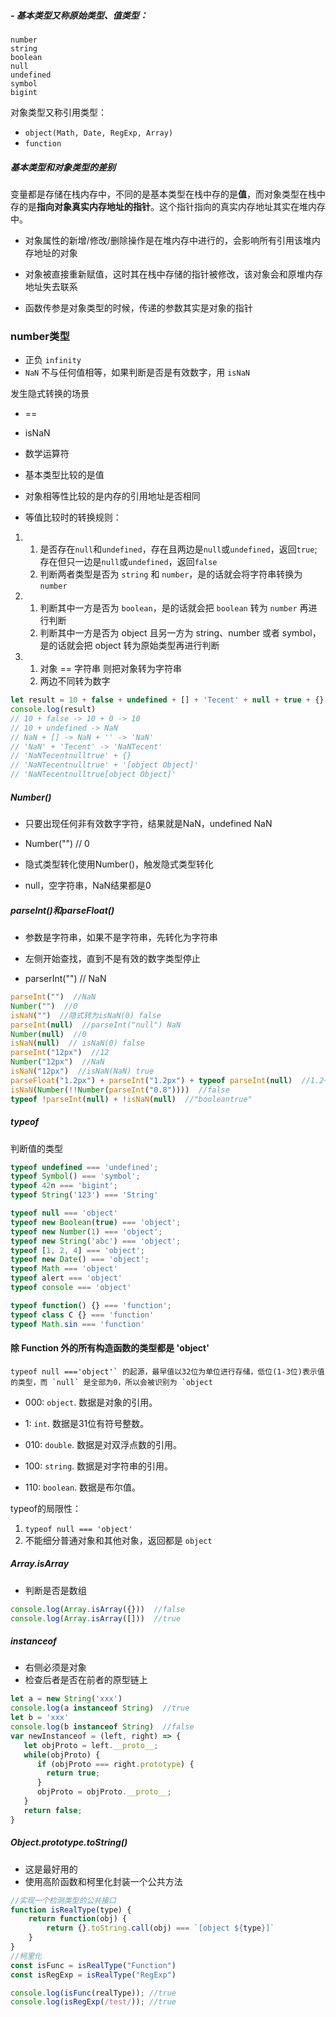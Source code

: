 ##### - 基本类型又称原始类型、值类型：

```
number
string
boolean
null
undefined
symbol
bigint
```



对象类型又称引用类型：



- `object(Math, Date, RegExp, Array)`
- `function`



##### 基本类型和对象类型的差别

变量都是存储在栈内存中，不同的是基本类型在栈中存的是**值**，而对象类型在栈中存的是**指向对象真实内存地址的指针**。这个指针指向的真实内存地址其实在堆内存中。



- 对象属性的新增/修改/删除操作是在堆内存中进行的，会影响所有引用该堆内存地址的对象
- 对象被直接重新赋值，这时其在栈中存储的指针被修改，该对象会和原堆内存地址失去联系

- 函数传参是对象类型的时候，传递的参数其实是对象的指针



### number类型

- 正负 `infinity` 
- `NaN` 不与任何值相等，如果判断是否是有效数字，用 `isNaN` 



发生隐式转换的场景

- ==
- isNaN

- 数学运算符



- 基本类型比较的是值
- 对象相等性比较的是内存的引用地址是否相同

- 等值比较时的转换规则：

1. 1. 是否存在`null`和`undefined`，存在且两边是`null`或`undefined`，返回`true`;存在但只一边是`null`或`undefined`，返回`false`
   2. 判断两者类型是否为 `string` 和 `number`，是的话就会将字符串转换为 `number`

1. 1. 判断其中一方是否为 `boolean`，是的话就会把 `boolean` 转为 `number` 再进行判断
   2. 判断其中一方是否为 object 且另一方为 string、number 或者 symbol，是的话就会把 object 转为原始类型再进行判断

1. 1. 对象 == 字符串 则把对象转为字符串
   2. 两边不同转为数字



```javascript
let result = 10 + false + undefined + [] + 'Tecent' + null + true + {};
console.log(result)
// 10 + false -> 10 + 0 -> 10
// 10 + undefined -> NaN
// NaN + [] -> NaN + '' -> 'NaN'
// 'NaN' + 'Tecent' -> 'NaNTecent'
// 'NaNTecentnulltrue' + {}
// 'NaNTecentnulltrue' + '[object Object]'
// 'NaNTecentnulltrue[object Object]'
```



##### Number()

- 只要出现任何非有效数字字符，结果就是NaN，undefined NaN
- Number("")  // 0

- 隐式类型转化使用Number()，触发隐式类型转化
- null，空字符串，NaN结果都是0



##### parseInt()和parseFloat()

- 参数是字符串，如果不是字符串，先转化为字符串
- 左侧开始查找，直到不是有效的数字类型停止

- parserInt("") // NaN



```javascript
parseInt("")  //NaN
Number("")  //0
isNaN("")  //隐式转为isNaN(0) false
parseInt(null)  //parseInt("null") NaN
Number(null)  //0
isNaN(null)  // isNaN(0) false
parseInt("12px")  //12
Number("12px")  //NaN
isNaN("12px")  //isNaN(NaN) true
parseFloat("1.2px") + parseInt("1.2px") + typeof parseInt(null)  //1.2+1+"number" -> "2.2number"
isNaN(Number(!!Number(parseInt("0.8"))))  //false
typeof !parseInt(null) + !isNaN(null)  //"booleantrue"
```





##### typeof

判断值的类型

```javascript
typeof undefined === 'undefined';
typeof Symbol() === 'symbol';
typeof 42n === 'bigint';
typeof String('123') === 'String'

typeof null === 'object'
typeof new Boolean(true) === 'object';
typeof new Number(1) === 'object';
typeof new String('abc') === 'object';
typeof [1, 2, 4] === 'object';
typeof new Date() === 'object';
typeof Math === 'object'
typeof alert === 'object'
typeof console === 'object'

typeof function() {} === 'function';
typeof class C {} === 'function'
typeof Math.sin === 'function'
```

#### 除 Function 外的所有构造函数的类型都是 'object'



```
typeof null ==='object'` 的起源，最早值以32位为单位进行存储，低位(1-3位)表示值的类型，而 `null` 是全部为0，所以会被识别为 `object
```

- 000: `object`. 数据是对象的引用。
- 1: `int`. 数据是31位有符号整数。

- 010: `double`. 数据是对双浮点数的引用。
- 100: `string`. 数据是对字符串的引用。

- 110: `boolean`. 数据是布尔值。



typeof的局限性：

1. `typeof null === 'object'`
2. 不能细分普通对象和其他对象，返回都是 `object`





##### Array.isArray

- 判断是否是数组



```javascript
console.log(Array.isArray({}))  //false
console.log(Array.isArray([]))  //true
```



##### instanceof

- 右侧必须是对象
- 检查后者是否在前者的原型链上



```javascript
let a = new String('xxx')
console.log(a instanceof String)  //true
let b = 'xxx'
console.log(b instanceof String)  //false
var newInstanceof = (left, right) => {
   let objProto = left.__proto__;
   while(objProto) {
      if (objProto === right.prototype) {
        return true;
      }
      objProto = objProto.__proto__;
   }
   return false;
}
```



##### Object.prototype.toString()

- 这是最好用的
- 使用高阶函数和柯里化封装一个公共方法



```javascript
//实现一个检测类型的公共接口
function isRealType(type) {
    return function(obj) {
        return {}.toString.call(obj) === `[object ${type}]`
    }
}
//柯里化
const isFunc = isRealType("Function")
const isRegExp = isRealType("RegExp")

console.log(isFunc(realType)); //true
console.log(isRegExp(/test/)); //true
```





##### 